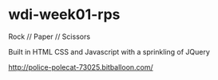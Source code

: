 # wdi-week01-rps
Rock // Paper // Scissors

Built in HTML CSS and Javascript with a sprinkling of JQuery

http://police-polecat-73025.bitballoon.com/
